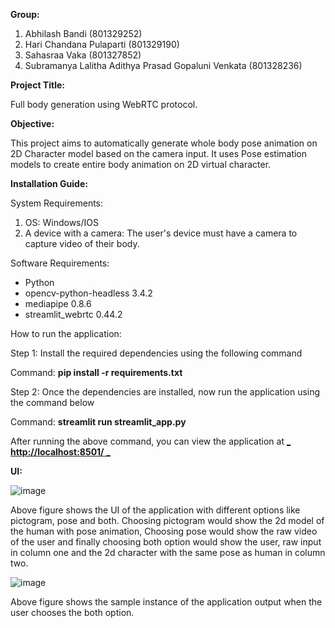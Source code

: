 **Group:**

1. Abhilash Bandi (801329252)
2. Hari Chandana Pulaparti (801329190)
3. Sahasraa Vaka (801327852)
4. Subramanya Lalitha Adithya Prasad Gopaluni Venkata (801328236)

**Project Title:**

Full body generation using WebRTC protocol.

**Objective:**

This project aims to automatically generate whole body pose animation on 2D Character model based on the camera input. It uses Pose estimation models to create entire body animation on 2D virtual character.

**Installation Guide:**

System Requirements:

1. OS: Windows/IOS
2. A device with a camera: The user's device must have a camera to capture video of their body.

Software Requirements:

- Python
- opencv-python-headless 3.4.2
- mediapipe 0.8.6
- streamlit\_webrtc 0.44.2

How to run the application:

Step 1: Install the required dependencies using the following command

Command: **pip install -r requirements.txt** 

Step 2: Once the dependencies are installed, now run the application using the command below

Command: **streamlit run streamlit\_app.py** 

After running the above command, you can view the application at [_ **http://localhost:8501/** _](http://localhost:8501/)

**UI:**

![image](https://user-images.githubusercontent.com/124633158/235562791-0126dc8e-949f-4132-a218-b1836e833424.png)

Above figure shows the UI of the application with different options like pictogram, pose and both. Choosing pictogram would show the 2d model of the human with pose animation, Choosing pose would show the raw video of the user and finally choosing both option would show the user, raw input in column one  and the 2d character with the same pose as human in column two.


![image](https://user-images.githubusercontent.com/124633158/235562818-9a426301-30fc-4268-bc61-192b9cca45c8.png)

Above figure shows the sample instance of the application output when the user chooses the both option.

